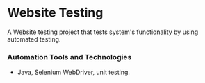 # Website Testing 

A Website testing project that tests system's functionality by using automated testing.

### Automation Tools and Technologies
- Java, Selenium WebDriver, unit testing.


  
